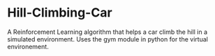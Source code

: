 # Hill-Climbing-Car
A Reinforcement Learning algorithm that helps a car climb the hill in a simulated environment. Uses the gym module in python for the virtual environement.
